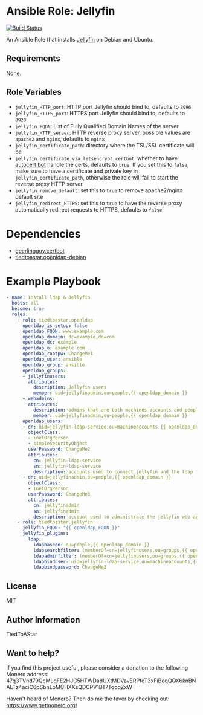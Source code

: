 # Ansible Role: Jellyfin

[![Build Status](https://travis-ci.com/TiedToAStar/ansible-role-jellyfin-debian.svg?branch=master)](https://travis-ci.com/TiedToAStar/ansible-role-jellyfin-debian)

An Ansible Role that installs [Jellyfin](https://github.com/jellyfin/jellyfin) on Debian and Ubuntu.

## Requirements

None.

## Role Variables

* `jellyfin_HTTP_port`: HTTP port Jellyfin should bind to, defaults to `8096`
* `jellyfin_HTTPS_port`: HTTPS port Jellyfin should bind to, defaults to `8920`
* `jellyfin_FQDN`: List of Fully Qualified Domain Names of the server
* `jellyfin_HTTP_server`: HTTP reverse proxy server, possible values are
  `apache2` and `nginx`, defaults to `nginx`
* `jellyfin_certificate_path`: directory where the TSL/SSL certificate will be
* `jellyfin_certificate_via_letsencrypt_certbot`: whether to have [autocert bot](https://certbot.eff.org/) handle the certs, defaults to `true`. If you set this to `false`, make sure to have
  a certificate and private key in `jellyfin_certificate_path`, otherwise the
  role will fail to start the reverse proxy HTTP server. 
* `jellyfin_remove_default`: set this to `true` to remove apache2/nginx default
  site
* `jellyfin_redirect_HTTPS`: set this to `true` to have the reverse proxy
  automatically redirect requests to HTTPS, defaults to `false`

# Dependencies

* [geerlingguy.certbot](https://github.com/geerlingguy/ansible-role-certbot)
* [tiedtoastar.openldap-debian](https://github.com/tiedtoastar/ansible-role-openldap-debian)

# Example Playbook

```yaml
- name: Install ldap & Jellyfin
  hosts: all
  become: true
  roles:
    - role: tiedtoastar.openldap
      openldap_is_setup: false
      openldap_FQDN: www.example.com
      openldap_domain: dc=example,dc=com
      openldap_dc: example
      openldap_o: example com
      openldap_rootpw: ChangeMe1
      openldap_user: ansible
      openldap_group: ansible
      openldap_groups:
      - jellyfinusers:
        attributes:
          description: Jellyfin users
          member: uid=jellyfinadmin,ou=people,{{ openldap_domain }}
      - webadmins:
        attributes:
          description: admins that are both machines accounts and people
          member: uid=jellyfinadmin,ou=people,{{ openldap_domain }}
      openldap_users:
      - dn: uid=jellyfin-ldap-service,ou=machineaccounts,{{ openldap_domain }}
        objectClass:
        - inetOrgPerson
        - simpleSecurityObject
        userPassword: ChangeMe2
        attributes:
          cn: jellyfin-ldap-service
          sn: jellyfin-ldap-service
          description: accounts used to connect jellyfin and the ldap for user authentication
      - dn: uid=jellyfinadmin,ou=people,{{ openldap_domain }}
        objectClass:
        - inetOrgPerson
        userPassword: ChangeMe3
        attributes:
          cn: jellyfinadmin
          sn: jellyfinadmin
          description: account used to administrate the jellyfin web application
    - role: tiedtoastar.jellyfin
      jellyfin_FQDN: "{{ openldap_FQDN }}"
      jellyfin_plugins:
        ldap:
          ldapbasedn: ou=people,{{ openldap_domain }}
          ldapsearchfilter: (memberOf=cn=jellyfinusers,ou=groups,{{ openldap_domain }})
          ldapadminfilter: (memberOf=cn=jellyfinusers,ou=groups,{{ openldap_domain }})(memberOf=cn=webadmins,ou=groups,{{ openldap_domain }})
          ldapbinduser: uid=jellyfin-ldap-service,ou=machineaccounts,{{ openldap_domain }}
          ldapbindpassword: ChangeMe2

```

## License

MIT

## Author Information

TiedToAStar

## Want to help?

If you find this project useful, please consider a donation to the following Monero address: 47q3TVnd79QcMLqFE2HJC5HTWDadUXtMDVavERPfeT3xFiBeqQQX6knBNALTz4aciC6pSbnLoMCHXXsQDCPV1BT7TqoqZxW

Haven't heard of Monero? Then do me the favor by checking out: https://www.getmonero.org/
